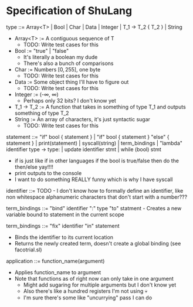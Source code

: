 # Specification of ShuLang

type ::= Array\<T\> | Bool | Char | Data | Integer | T_1 -> T_2 { T_2 } | String
- Array\<T\> := A contiguous sequence of T
    - TODO: Write test cases for this
- Bool := "true" | "false"
    - It's literally a boolean my dude
    - There's also a bunch of comparisons
- Char := Numbers $[0,255]$, one byte
    - TODO: Write test cases for this
- Data := Some object thing I'll have to figure out
    - TODO: Write test cases for this
- Integer := (-$\infty$, $\infty$)
    - Perhaps only 32 bits? I don't know yet
- T_1 -> T_2 := A function that takes in something of type T_1 and outputs something of type T_2
- String := An array of characters, it's just syntactic sugar
    - TODO: Write test cases for this

statement ::= "if" bool { statement } | "if" bool { statement } "else" { statement } |  print(statement) | syscall(string) | term_bindings | "lambda" identifier type -> type: | update identifier stmt | while (bool) stmt

- if is just like if in other languages if the bool is true/false then do the then/else yay!!!!
- print outputs to the console
- I want to do something REALLY funny which is why I have syscall

identifier ::= TODO
    - I don't know how to formally define an identifier, like non whitespace alphanumeric characters that don't start with a number???

term_bindings ::= "bind" identifier ":" type "to"  statment
    - Creates a new variable bound to statement in the current scope

term_bindings ::= "fix" identifier "in" statement
- Binds the identifier to its current location
- Returns the newly created term, doesn't create a global binding (see facotrial.sl)

application ::= function_name(argument)
- Applies function_name to argument
- Note that functions as of right now can only take in one argument
    - Might add sugaring for multiple arguments but I don't know yet
    - Also there's like a hundred registers I'm not using :skull:
    - I'm sure there's some like "uncurrying" pass I can do